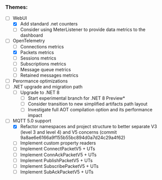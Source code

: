 
### Themes:

- [ ] WebUI
    - [x] Add standard .net counters
    - [ ] Consider using MeterListener to provide data metrics to the dashboard
- [ ] OpenTelemetry
    - [ ] Connections metrics
    - [x] Packets metrics
    - [ ] Sessions metrics
    - [ ] Subscriptions metrics
    - [ ] Message queue metrics
    - [ ] Retained messages metrics
- [ ] Perormance optimizations
- [ ] .NET upgrade and migration path
    - [ ] Upgrade to .NET 8
        - [ ] Start experimental branch for .NET 8 Preview*
        - [ ] Consider transition to new simplified artifacts path layout
        - [ ] Investigate full AOT compilation option and its performance impact
- [ ] MQTT 5.0 support
    - [x] Refactor namespaces and project structure to better separate 
    V3 (level 3 and level 4) and V5 concerns (commit 9a8ae6e6166a9f155b55bc894d0a7d24c29a4f62)
    - [ ] Implement custom property readers
    - [ ] Implement ConnectPacketV5 + UTs
    - [ ] Implement ConnAckPacketV5 + UTs
    - [ ] Implement PublishPacketV5 + UTs
    - [ ] Implement SubscribePacketV5 + UTs
    - [ ] Implement SubAckPacketV5 + UTs 